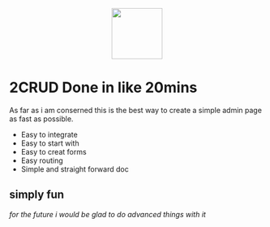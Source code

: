 <p align="center">
  <img width="100px" src="https://marmelab.com/react-admin/assets/logo.svg" />
</p>

# 2CRUD Done in like 20mins

As far as i am conserned this is the best way to create a simple admin page as fast as possible.

  - Easy to integrate
  - Easy to start with
  - Easy to creat forms
  - Easy routing
  - Simple and straight forward doc

## simply fun

*for the future i would be glad to do advanced things with it*
